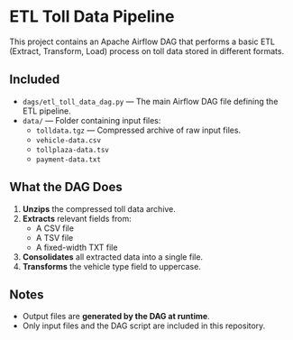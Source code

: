 # ETL Toll Data Pipeline

This project contains an Apache Airflow DAG that performs a basic ETL (Extract, Transform, Load) process on toll data stored in different formats.

## Included

- `dags/etl_toll_data_dag.py` — The main Airflow DAG file defining the ETL pipeline.
- `data/` — Folder containing input files:
  - `tolldata.tgz` — Compressed archive of raw input files.
  - `vehicle-data.csv`
  - `tollplaza-data.tsv`
  - `payment-data.txt`

## What the DAG Does

1. **Unzips** the compressed toll data archive.
2. **Extracts** relevant fields from:
   - A CSV file
   - A TSV file
   - A fixed-width TXT file
3. **Consolidates** all extracted data into a single file.
4. **Transforms** the vehicle type field to uppercase.

## Notes

- Output files are **generated by the DAG at runtime**.
- Only input files and the DAG script are included in this repository.
